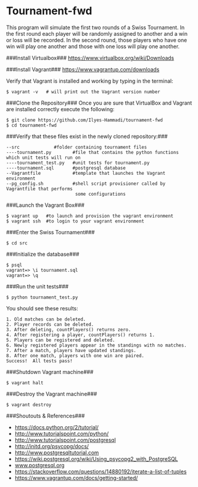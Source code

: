 Tournament-fwd
=============

This program will simulate the first two rounds of a Swiss Tournament. In the first round
each player will be randomly assigned to another and a win or loss will be recorded. In the second
round, those players who have one win will play one another and those with one loss will play one another. 

###Install Virtualbox###
https://www.virtualbox.org/wiki/Downloads


###Install Vagrant###
https://www.vagrantup.com/downloads

Verify that Vagrant is installed and working by typing in the terminal:

	$ vagrant -v   # will print out the Vagrant version number

###Clone the Repository###
Once you are sure that VirtualBox and Vagrant are installed correctly execute the following:

	$ git clone https://github.com/Ilyes-Hammadi/tournament-fwd
	$ cd tournament-fwd

###Verify that these files exist in the newly cloned repository:###<br>

	--src             #folder containing tournament files
	----tournament.py        #file that contains the python functions which unit tests will run on
	----tournament_test.py   #unit tests for tournament.py
	----tournament.sql       #postgresql database
	--Vagrantfile            #template that launches the Vagrant environment
	--pg_config.sh           #shell script provisioner called by Vagrantfile that performs
                              some configurations 

###Launch the Vagrant Box###

	$ vagrant up   #to launch and provision the vagrant environment
	$ vagrant ssh  #to login to your vagrant environment

###Enter the Swiss Tournament###

	$ cd src

###Initialize the database###

	$ psql
	vagrant=> \i tournament.sql
	vagrant=> \q


###Run the unit tests###

	$ python tournament_test.py

You should see these results:

	1. Old matches can be deleted.
	2. Player records can be deleted.
	3. After deleting, countPlayers() returns zero.
	4. After registering a player, countPlayers() returns 1.
	5. Players can be registered and deleted.
	6. Newly registered players appear in the standings with no matches.
	7. After a match, players have updated standings.
	8. After one match, players with one win are paired.
	Success!  All tests pass!

###Shutdown Vagrant machine###

	$ vagrant halt


###Destroy the Vagrant machine###

	$ vagrant destroy


###Shoutouts & References###
* https://docs.python.org/2/tutorial/
* http://www.tutorialspoint.com/python/
* http://www.tutorialspoint.com/postgresql
* http://initd.org/psycopg/docs/
* http://www.postgresqltutorial.com
* https://wiki.postgresql.org/wiki/Using_psycopg2_with_PostgreSQL
* www.postgresql.org
* https://stackoverflow.com/questions/14880192/iterate-a-list-of-tuples
* https://www.vagrantup.com/docs/getting-started/


